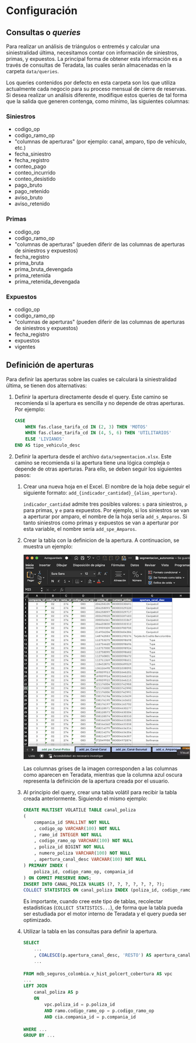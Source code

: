 # Configuración

## Consultas o _queries_

Para realizar un análisis de triángulos o entremés y calcular una siniestralidad última, necesitamos contar con información de siniestros, primas, y expuestos. La principal forma de obtener esta información es a través de consultas de Teradata, las cuales serán almacenadas en la carpeta `data/queries`.

Los queries contenidos por defecto en esta carpeta son los que utiliza actualmente cada negocio para su proceso mensual de cierre de reservas. Si desea realizar un análisis diferente, modifique estos queries de tal forma que la salida que generen contenga, como mínimo, las siguientes columnas:

### Siniestros

* codigo_op
* codigo_ramo_op
* "columnas de aperturas" (por ejemplo: canal, amparo, tipo de vehículo, etc.)
* fecha_siniestro
* fecha_registro
* conteo_pago
* conteo_incurrido
* conteo_desistido
* pago_bruto
* pago_retenido
* aviso_bruto
* aviso_retenido

### Primas

* codigo_op
* codigo_ramo_op
* "columnas de aperturas" (pueden diferir de las columnas de aperturas de siniestros y expuestos)
* fecha_registro
* prima_bruta
* prima_bruta_devengada
* prima_retenida
* prima_retenida_devengada

### Expuestos

* codigo_op
* codigo_ramo_op
* "columnas de aperturas" (pueden diferir de las columnas de aperturas de siniestros y expuestos)
* fecha_registro
* expuestos
* vigentes

## Definición de aperturas

Para definir las aperturas sobre las cuales se calculará la siniestralidad última, se tienen dos alternativas:

1. Definir la apertura directamente desde el query. Este camino se recomienda si la apertura es sencilla y no depende de otras aperturas. Por ejemplo:

    ``` sql
    CASE
        WHEN fas.clase_tarifa_cd IN (2, 3) THEN 'MOTOS'
        WHEN fas.clase_tarifa_cd IN (4, 5, 6) THEN 'UTILITARIOS'
        ELSE 'LIVIANOS'
    END AS tipo_vehiculo_desc
    ```

2. Definir la apertura desde el archivo `data/segmentacion.xlsx`. Este camino se recomienda si la apertura tiene una lógica compleja o depende de otras aperturas. Para ello, se deben seguir los siguientes pasos:

    1. Crear una nueva hoja en el Excel. El nombre de la hoja debe seguir el siguiente formato: `add_{indicador_cantidad}_{alias_apertura}`.

        `indicador_cantidad` admite tres posibles valores: `s` para siniestros, `p` para primas, y `e` para expuestos. Por ejemplo, si los siniestros se van a aperturar por amparo, el nombre de la hoja sería `add_s_Amparos`. Si tanto siniestros como primas y expuestos se van a aperturar por esta variable, el nombre sería `add_spe_Amparos`.

    2. Crear la tabla con la definicion de la apertura. A continuacion, se muestra un ejemplo:

        ![Ejemplo Segmentacion](assets/ejemplo_segmentacion.png)

        Las columnas grises de la imagen corresponden a las columnas como aparecen en Teradata, mientras que la columna azul oscura representa la definición de la apertura creada por el usuario.

    3. Al principio del query, crear una tabla volátil para recibir la tabla creada anteriormente. Siguiendo el mismo ejemplo:

        ``` sql
        CREATE MULTISET VOLATILE TABLE canal_poliza
        (
            compania_id SMALLINT NOT NULL
            , codigo_op VARCHAR(100) NOT NULL
            , ramo_id INTEGER NOT NULL
            , codigo_ramo_op VARCHAR(100) NOT NULL
            , poliza_id BIGINT NOT NULL
            , numero_poliza VARCHAR(100) NOT NULL
            , apertura_canal_desc VARCHAR(100) NOT NULL
        ) PRIMARY INDEX (
            poliza_id, codigo_ramo_op, compania_id
        ) ON COMMIT PRESERVE ROWS;
        INSERT INTO CANAL_POLIZA VALUES (?, ?, ?, ?, ?, ?, ?);
        COLLECT STATISTICS ON canal_poliza INDEX (poliza_id, codigo_ramo_op, compania_id);
        ```

        Es importante, cuando cree este tipo de tablas, recolectar estadísticas (`COLLECT STATISTICS...`), de forma que la tabla pueda ser estudiada por el motor interno de Teradata y el query pueda ser optimizado.

    4. Utilizar la tabla en las consultas para definir la apertura.

        ``` sql
        SELECT
            ...
            , COALESCE(p.apertura_canal_desc, 'RESTO') AS apertura_canal_desc
            ...

        FROM mdb_seguros_colombia.v_hist_polcert_cobertura AS vpc
        ...
        LEFT JOIN
            canal_poliza AS p
            ON
                vpc.poliza_id = p.poliza_id
                AND ramo.codigo_ramo_op = p.codigo_ramo_op
                AND cia.compania_id = p.compania_id

        WHERE ...
        GROUP BY ...
        ```
